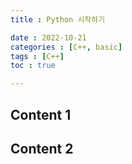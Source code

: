 ```yaml
---
title : Python 시작하기

date : 2022-10-21
categories : [C++, basic]
tags : [C++]
toc : true

---
```


## Content 1

## Content 2

